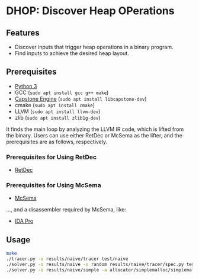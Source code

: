 # DHOP: Discover Heap OPerations

## Features

* Discover inputs that trigger heap operations in a binary program.
* Find inputs to achieve the desired heap layout.

## Prerequisites

* [Python 3](https://www.python.org/downloads/)
* GCC (`sudo apt install gcc g++ make`)
* [Capstone Engine](https://github.com/aquynh/capstone) (`sudo apt install libcapstone-dev`)
* cmake (`sudo apt install cmake`)
* LLVM (`sudo apt install llvm-dev`)
* zlib (`sudo apt install zlib1g-dev`)

It finds the main loop by analyzing the LLVM IR code, which is lifted from the binary.
Users can use either RetDec or McSema as the lifter, and the prerequisites are as follows, respectively.

### Prerequisites for Using RetDec

* [RetDec](https://github.com/avast/retdec)

### Prerequisites for Using McSema

* [McSema](https://github.com/trailofbits/mcsema)

..., and a disassembler required by McSema, like:

* [IDA Pro](https://www.hex-rays.com/cgi-bin/quote.cgi)

## Usage

```bash
make
./tracer.py -o results/naive/tracer test/naive
./solver.py -o results/naive -s random results/naive/tracer/spec.py test/naive
./solver.py -o results/naive/simple -a allocator/simplemalloc/simplemalloc.so -s random results/naive/tracer/spec.py test/naive
```
